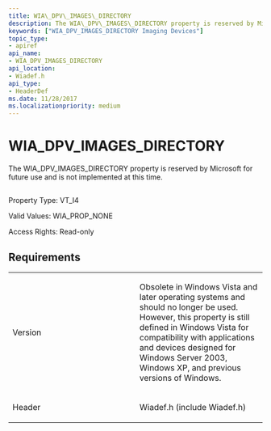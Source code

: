 ```yaml
---
title: WIA\_DPV\_IMAGES\_DIRECTORY
description: The WIA\_DPV\_IMAGES\_DIRECTORY property is reserved by Microsoft for future use and is not implemented at this time.
keywords: ["WIA_DPV_IMAGES_DIRECTORY Imaging Devices"]
topic_type:
- apiref
api_name:
- WIA_DPV_IMAGES_DIRECTORY
api_location:
- Wiadef.h
api_type:
- HeaderDef
ms.date: 11/28/2017
ms.localizationpriority: medium
---
```


# WIA\_DPV\_IMAGES\_DIRECTORY


The WIA\_DPV\_IMAGES\_DIRECTORY property is reserved by Microsoft for future use and is not implemented at this time.

## <span id="ddk_wia_dpv_images_directory_si"></span><span id="DDK_WIA_DPV_IMAGES_DIRECTORY_SI"></span>


Property Type: VT\_I4

Valid Values: WIA\_PROP\_NONE

Access Rights: Read-only

Requirements
------------

<table>
<colgroup>
<col width="50%" />
<col width="50%" />
</colgroup>
<tbody>
<tr class="odd">
<td><p>Version</p></td>
<td><p>Obsolete in Windows Vista and later operating systems and should no longer be used. However, this property is still defined in Windows Vista for compatibility with applications and devices designed for Windows Server 2003, Windows XP, and previous versions of Windows.</p></td>
</tr>
<tr class="even">
<td><p>Header</p></td>
<td>Wiadef.h (include Wiadef.h)</td>
</tr>
</tbody>
</table>

 

 





